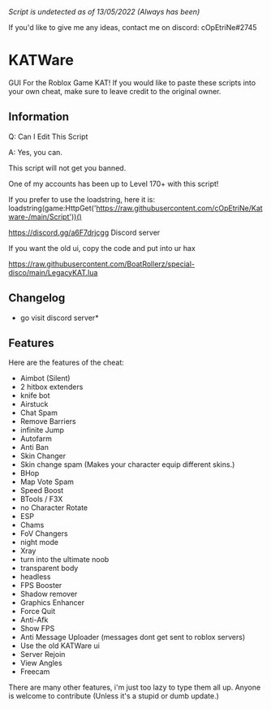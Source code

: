 *Script is undetected as of 13/05/2022 (Always has been)*

If you'd like to give me any ideas, contact me on discord: cOpEtriNe#2745

# KATWare
GUI For the Roblox Game KAT! If you would like to paste these scripts into your own cheat, make sure to leave credit to the original owner.

## Information
Q: Can I Edit This Script 

A: Yes, you can.

This script will not get you banned.

One of my accounts has been up to Level 170+ with this script!

If you prefer to use the loadstring, here it is: loadstring(game:HttpGet('https://raw.githubusercontent.com/cOpEtriNe/Katware-/main/Script'))()

https://discord.gg/a6F7drjcgg  Discord server

If you want the old ui, copy the code and put into ur hax

https://raw.githubusercontent.com/BoatRollerz/special-disco/main/LegacyKAT.lua

## Changelog
* go visit discord server*

## Features
Here are the features of the cheat:
 
 * Aimbot (Silent)
 * 2 hitbox extenders
 * knife bot
 * Airstuck
 * Chat Spam
 * Remove Barriers
 * infinite Jump
 * Autofarm
 * Anti Ban
 * Skin Changer
 * Skin change spam (Makes your character equip different skins.)
 * BHop
 * Map Vote Spam
 * Speed Boost
 * BTools / F3X
 * no Character Rotate
 * ESP
 * Chams
 * FoV Changers
 * night mode
 * Xray
 * turn into the ultimate noob
 * transparent body
 * headless
 * FPS Booster
 * Shadow remover
 * Graphics Enhancer
 * Force Quit
 * Anti-Afk
 * Show FPS
 * Anti Message Uploader (messages dont get sent to roblox servers)
 * Use the old KATWare ui
 * Server Rejoin
 * View Angles
 * Freecam

There are many other features, i'm just too lazy to type them all up.
Anyone is welcome to contribute (Unless it's a stupid or dumb update.)
